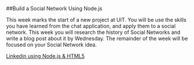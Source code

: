 ##Build a Social Network Using Node.js

This week marks the start of a new project at UIT. You will be use the skills you have learned from the chat application, and apply them to a social network. This week you will research the history of Social Networks and write a blog post about it by Wednesday. The remainder of the week will be focused on your Social Network idea.

[Linkedin using Node.js & HTML5](http://venturebeat.com/2011/08/16/linkedin-node/)
